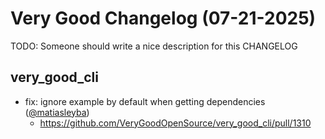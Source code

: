 # Very Good Changelog (07-21-2025)

TODO: Someone should write a nice description for this CHANGELOG

## very_good_cli
- fix: ignore example by default when getting dependencies ([@matiasleyba](https://github.com/matiasleyba))
	- https://github.com/VeryGoodOpenSource/very_good_cli/pull/1310
